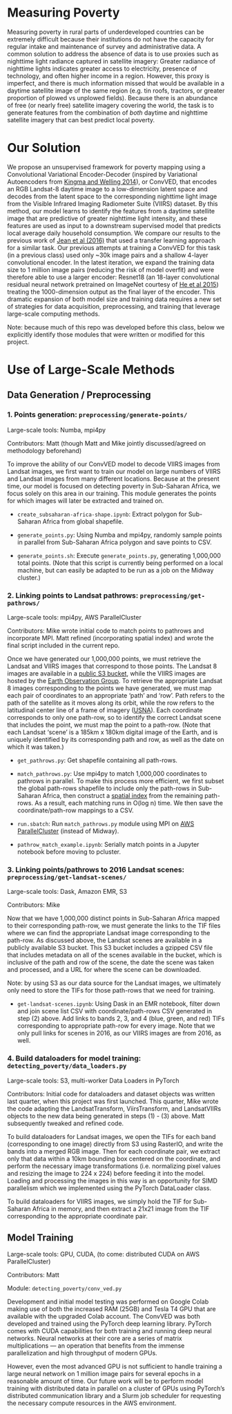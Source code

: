 # Measuring Poverty 

  

Measuring poverty in rural parts of underdeveloped countries can be extremely difficult because their institutions do not have the capacity for regular intake and maintenance of survey and administrative data. A common solution to address the absence of data is to use proxies such as nighttime light radiance captured in satellite imagery: Greater radiance of nighttime lights indicates greater access to electricity, presence of technology, and often higher income in a region. However, this proxy is imperfect, and there is much information missed that would be available in a daytime satellite image of the same region (e.g. tin roofs, tractors, or greater proportion of plowed vs unplowed fields). Because there is an abundance of free (or nearly free) satellite imagery covering the world, the task is to generate features from the combination of _both_ daytime and nighttime satellite imagery that can best predict local poverty.

  

# Our Solution

  

We propose an unsupervised framework for poverty mapping using a Convolutional Variational Encoder-Decoder (inspired by Variational Autoencoders from [Kingma and Welling 2014](https://arxiv.org/abs/1312.6114)), or ConvVED, that encodes an RGB Landsat-8 daytime image to a low-dimension latent space and decodes from the latent space to the corresponding nighttime light image from the Visible Infrared Imaging Radiometer Suite (VIIRS) dataset. By this method, our model learns to identify the features from a daytime satellite image that are predictive of greater nighttime light intensity, and these features are used as input to a downstream supervised model that predicts local average daily household consumption. We compare our results to the previous work of [Jean et al (2016)]([https://science.sciencemag.org/content/353/6301/790](https://science.sciencemag.org/content/353/6301/790)) that used a transfer learning approach for a similar task. Our previous attempts at training a ConvVED for this task (in a previous class) used only ~30k image pairs and a shallow 4-layer convolutional encoder. In the latest iteration, we expand the training data size to 1 million image pairs (reducing the risk of model overfit) and were therefore able to use a larger encoder: Resnet18 (an 18-layer convolutional residual neural network pretrained on ImageNet courtesy of [He et al 2015](https://arxiv.org/pdf/1512.03385.pdf)) treating the 1000-dimension output as the final layer of the encoder. This dramatic expansion of both model size and training data requires a new set of strategies for data acquisition, preprocessing, and training that leverage large-scale computing methods.

  

Note: because much of this repo was developed before this class, below we explicitly identify those modules that were written or modified for this project.

  
  

# Use of Large-Scale Methods

  

## Data Generation / Preprocessing

  

### 1.  Points generation: `preprocessing/generate-points/`
    

Large-scale tools: Numba, mpi4py

Contributors: Matt (though Matt and Mike jointly discussed/agreed on methodology beforehand)

  

To improve the ability of our ConvVED model to decode VIIRS images from Landsat images, we first want to train our model on large numbers of VIIRS and Landsat images from many different locations. Because at the present time, our model is focused on detecting poverty in Sub-Saharan Africa, we focus solely on this area in our training. This module generates the points for which images will later be extracted and trained on.

  

-   `create_subsaharan-africa-shape.ipynb`: Extract polygon for Sub-Saharan Africa from global shapefile.
    
-   `generate_points.py`: Using Numba and mpi4py, randomly sample points in parallel from Sub-Saharan Africa polygon and save points to CSV.
    
-   `generate_points.sh`: Execute `generate_points.py`, generating 1,000,000 total points. (Note that this script is currently being performed on a local machine, but can easily be adapted to be run as a job on the Midway cluster.)
    

  

### 2. Linking points to Landsat pathrows: `preprocessing/get-pathrows/`
    

Large-scale tools: mpi4py, AWS ParallelCluster

Contributors: Mike wrote initial code to match points to pathrows and incorporate MPI. Matt refined (incorporating spatial index) and wrote the final script included in the current repo.

  

Once we have generated our 1,000,000 points, we must retrieve the Landsat and VIIRS images that correspond to those points. The Landsat 8 images are available in a [public S3 bucket](https://registry.opendata.aws/landsat-8/), while the VIIRS images are hosted by the [Earth Observation Group](https://eogdata.mines.edu/nighttime_light/). To retrieve the appropriate Landsat 8 images corresponding to the points we have generated, we must map each pair of coordinates to an appropriate ‘path’ and ‘row’. Path refers to the path of the satellite as it moves along its orbit, while the row refers to the latitudinal center line of a frame of imagery ([USNA](https://www.usna.edu/Users/oceano/pguth/md_help/html/landsat_path_row.html)). Each coordinate corresponds to only one path-row, so to identify the correct Landsat scene that includes the point, we must map the point to a path-row. (Note that each Landsat ‘scene’ is a 185km x 180km digital image of the Earth, and is uniquely identified by its corresponding path and row, as well as the date on which it was taken.)

  

-   `get_pathrows.py`: Get shapefile containing all path-rows.
    
-   `match_pathrows.py`: Use mpi4py to match 1,000,000 coordinates to pathrows in parallel. To make this process more efficient, we first subset the global path-rows shapefile to include only the path-rows in Sub-Saharan Africa, then construct a [spatial index](https://geopandas.org/docs/reference/sindex.html) from the remaining path-rows. As a result, each matching runs in O(log n) time. We then save the coordinate/path-row mappings to a CSV.
    
-   `run.sbatch`: Run `match_pathrows.py` module using MPI on [AWS ParallelCluster](https://docs.aws.amazon.com/parallelcluster/latest/ug/pcluster.html) (instead of Midway).
    
-   `pathrow_match_example.ipynb`: Serially match points in a Jupyter notebook before moving to pcluster.
    

  

### 3. Linking points/pathrows to 2016 Landsat scenes: `preprocessing/get-landsat-scenes/`
    

Large-scale tools: Dask, Amazon EMR, S3
    
Contributors: Mike
    

  

Now that we have 1,000,000 distinct points in Sub-Saharan Africa mapped to their  corresponding path-row, we must generate the links to the TIF files where we can find the appropriate Landsat image corresponding to the path-row. As discussed above, the Landsat scenes are available in a publicly available S3 bucket. This S3 bucket includes a gzipped CSV file that includes metadata on all of the scenes available in the bucket, which is inclusive of the path and row of the scene, the date the scene was taken and processed, and a URL for where the scene can be downloaded.

  

Note: by using S3 as our data source for the Landsat images, we ultimately only need to store the TIFs for those path-rows that we need for training.

  

-   `get-landsat-scenes.ipynb`: Using Dask in an EMR notebook, filter down and join scene list CSV with coordinate/path-rows CSV generated in step (2) above. Add links to bands 2, 3, and 4 (blue, green, and red) TIFs corresponding to appropriate path-row for every image. Note that we only pull links for scenes in 2016, as our VIIRS images are from 2016, as well.
    

  

### 4. Build dataloaders for model training: `detecting_poverty/data_loaders.py`
    

Large-scale tools: S3, multi-worker Data Loaders in PyTorch
    
Contributors: Initial code for dataloaders and dataset objects was written last quarter, when this project was first launched. This quarter, Mike wrote the code adapting the LandsatTransform, ViirsTransform, and LandsatVIIRs objects to the new data being generated in steps (1) - (3) above. Matt subsequently tweaked and refined code.
    

  

To build dataloaders for Landsat images, we open the TIFs for each band (corresponding to one image) directly from S3 using RasterIO, and write the bands into a merged RGB image. Then for each coordinate pair, we extract only that data within a 10km bounding box centered on the coordinate, and perform the necessary image transformations (i.e. normalizing pixel values and resizing the image to 224 x 224) before feeding it into the model. Loading and processing the images in this way is an opportunity for SIMD parallelism which we implemented using the PyTorch DataLoader class.

  

To build dataloaders for VIIRS images, we simply hold the TIF for Sub-Saharan Africa in memory, and then extract a 21x21 image from the TIF corresponding to the appropriate coordinate pair.

  
  

## Model Training

Large-scale tools: GPU, CUDA, (to come: distributed CUDA on AWS ParallelCluster)

Contributors: Matt

Module: `detecting_poverty/conv_ved.py`


  

Development and initial model testing was performed on Google Colab making use of both the increased RAM (25GB) and Tesla T4 GPU that are available with the upgraded Colab account. The ConvVED was both developed and trained using the PyTorch deep learning library. PyTorch comes with CUDA capabilities for both training and running deep neural networks. Neural networks at their core are a series of matrix multiplications — an operation that benefits from the immense parallelization and high throughput of modern GPUs.

However, even the most advanced GPU is not sufficient to handle training a large neural network on 1 million image pairs for several epochs in a reasonable amount of time. Our future work will be to perform model training with distributed data in parallel on a cluster of GPUs using PyTorch’s distributed communication library and a Slurm job scheduler for requesting the necessary compute resources in the AWS environment.
